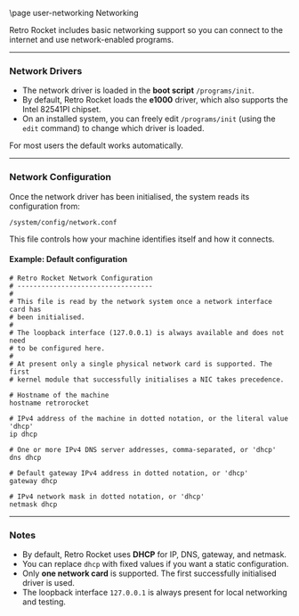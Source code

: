 \page user-networking Networking

Retro Rocket includes basic networking support so you can connect to the internet and use network-enabled programs.

---

### Network Drivers
- The network driver is loaded in the **boot script** `/programs/init`.
- By default, Retro Rocket loads the **e1000** driver, which also supports the Intel 82541PI chipset.
- On an installed system, you can freely edit `/programs/init` (using the `edit` command) to change which driver is loaded.

For most users the default works automatically.

---

### Network Configuration
Once the network driver has been initialised, the system reads its configuration from:

```
/system/config/network.conf
```

This file controls how your machine identifies itself and how it connects.

#### Example: Default configuration

```
# Retro Rocket Network Configuration
# ----------------------------------
#
# This file is read by the network system once a network interface card has
# been initialised.
#
# The loopback interface (127.0.0.1) is always available and does not need
# to be configured here.
#
# At present only a single physical network card is supported. The first
# kernel module that successfully initialises a NIC takes precedence.

# Hostname of the machine
hostname retrorocket

# IPv4 address of the machine in dotted notation, or the literal value 'dhcp'
ip dhcp

# One or more IPv4 DNS server addresses, comma-separated, or 'dhcp'
dns dhcp

# Default gateway IPv4 address in dotted notation, or 'dhcp'
gateway dhcp

# IPv4 network mask in dotted notation, or 'dhcp'
netmask dhcp
```

---

### Notes
- By default, Retro Rocket uses **DHCP** for IP, DNS, gateway, and netmask.
- You can replace `dhcp` with fixed values if you want a static configuration.
- Only **one network card** is supported. The first successfully initialised driver is used.
- The loopback interface `127.0.0.1` is always present for local networking and testing.
